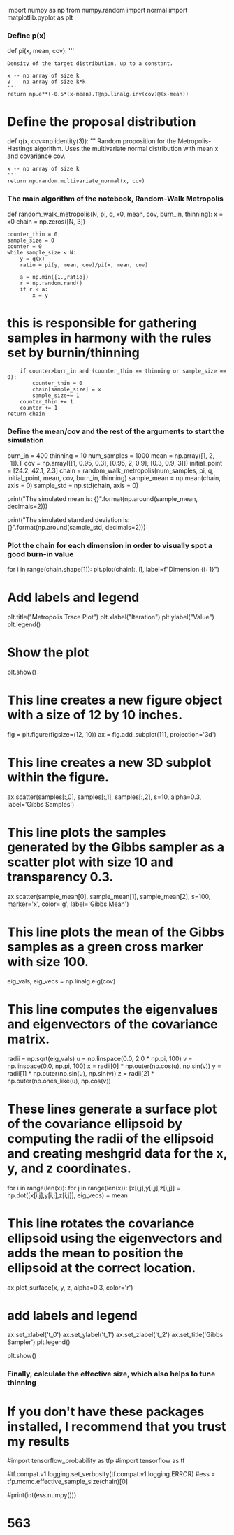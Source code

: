 import numpy as np
from numpy.random import normal
import matplotlib.pyplot as plt

### Define p(x)
def pi(x, mean, cov):
    '''

    Density of the target distribution, up to a constant.

    x -- np array of size k
    V -- np array of size k*k
    '''
    return np.e**(-0.5*(x-mean).T@np.linalg.inv(cov)@(x-mean))
    
# Define the proposal distribution
def q(x, cov=np.identity(3)):
    '''
    Random proposition for the Metropolis-Hastings algorithm.
    Uses the multivariate normal distribution with mean x and covariance cov.

    x -- np array of size k
    '''
    return np.random.multivariate_normal(x, cov)
    
### The main algorithm of the notebook, Random-Walk Metropolis
def random_walk_metropolis(N, pi, q, x0, mean, cov, burn_in, thinning):
    x = x0
    chain = np.zeros([N, 3])

    counter_thin = 0
    sample_size = 0
    counter = 0
    while sample_size < N:
        y = q(x)
        ratio = pi(y, mean, cov)/pi(x, mean, cov)

        a = np.min([1.,ratio])
        r = np.random.rand()
        if r < a:
            x = y
# this is responsible for gathering samples in harmony with the rules set by burnin/thinning
        if counter>burn_in and (counter_thin == thinning or sample_size == 0):
            counter_thin = 0
            chain[sample_size] = x
            sample_size+= 1
        counter_thin += 1
        counter += 1
    return chain
    

### Define the mean/cov and the rest of the arguments to start the simulation

burn_in = 400
thinning = 10
num_samples = 1000
mean = np.array([1, 2, -1]).T
cov = np.array([[1, 0.95, 0.3],
                [0.95, 2, 0.9],
                [0.3, 0.9, 3]])
initial_point = [24.2, 42.1, 2.3]
chain = random_walk_metropolis(num_samples, pi, q, initial_point, mean, cov, burn_in, thinning)
sample_mean = np.mean(chain, axis = 0)
sample_std = np.std(chain, axis = 0)

print("The simulated mean is: {}".format(np.around(sample_mean, decimals=2)))

print("The simulated standard deviation is: {}".format(np.around(sample_std, decimals=2)))

### Plot the chain for each dimension in order to visually spot a good burn-in value

for i in range(chain.shape[1]):
    plt.plot(chain[:, i], label=f"Dimension {i+1}")

# Add labels and legend
plt.title("Metropolis Trace Plot")
plt.xlabel("Iteration")
plt.ylabel("Value")
plt.legend()

# Show the plot
plt.show()

# This line creates a new figure object with a size of 12 by 10 inches.
fig = plt.figure(figsize=(12, 10)) 
ax = fig.add_subplot(111, projection='3d')

# This line creates a new 3D subplot within the figure.
ax.scatter(samples[:,0], samples[:,1], samples[:,2], s=10, alpha=0.3, label='Gibbs Samples')

# This line plots the samples generated by the Gibbs sampler as a scatter plot with size 10 and transparency 0.3.
ax.scatter(sample_mean[0], sample_mean[1], sample_mean[2], s=100, marker='x', color='g', label='Gibbs Mean')

# This line plots the mean of the Gibbs samples as a green cross marker with size 100.
eig_vals, eig_vecs = np.linalg.eig(cov)

# This line computes the eigenvalues and eigenvectors of the covariance matrix.
radii = np.sqrt(eig_vals)
u = np.linspace(0.0, 2.0 * np.pi, 100)
v = np.linspace(0.0, np.pi, 100)
x = radii[0] * np.outer(np.cos(u), np.sin(v))
y = radii[1] * np.outer(np.sin(u), np.sin(v))
z = radii[2] * np.outer(np.ones_like(u), np.cos(v))
# These lines generate a surface plot of the covariance ellipsoid by computing the radii of the ellipsoid and creating meshgrid data for the x, y, and z coordinates.
for i in range(len(x)):
    for j in range(len(x)):
        [x[i,j],y[i,j],z[i,j]] = np.dot([x[i,j],y[i,j],z[i,j]], eig_vecs) + mean

# This line rotates the covariance ellipsoid using the eigenvectors and adds the mean to position the ellipsoid at the correct location.
ax.plot_surface(x, y, z, alpha=0.3, color='r')

# add labels and legend
ax.set_xlabel('t_0')
ax.set_ylabel('t_1')
ax.set_zlabel('t_2')
ax.set_title('Gibbs Sampler')
plt.legend()

plt.show()

### Finally, calculate the effective size, which also helps to tune thinning

# If you don't have these packages installed, I recommend that you trust my results
#import tensorflow_probability as tfp
#import tensorflow as tf

#tf.compat.v1.logging.set_verbosity(tf.compat.v1.logging.ERROR)
#ess = tfp.mcmc.effective_sample_size(chain)[0]

#print(int(ess.numpy()))

# 563